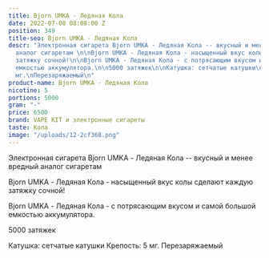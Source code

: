 ```yaml
---
title: Bjorn UMKA - Ледяная Кола
date: 2022-07-08 08:08:00 Z
position: 349
title-seo: Bjorn UMKA - Ледяная Кола
descr: "Электронная сигарета Bjorn UMKA - Ледяная Кола -- вкусный и менее вредный
  аналог сигаретам \n\nBjorn UMKA - Ледяная Кола - насыщенный вкус колы сделают каждую
  затяжку сочной!\n\nBjorn UMKA - Ледяная Кола - с потрясающим вкусом и самой большой
  емкостью аккумулятора.\n\n5000 затяжек\n\nКатушка: сетчатые катушки\nКрепость: 5
  мг.\nПерезаряжаемый\n"
product-name: Bjorn UMKA - Ледяная Кола
nicotine: 5
portions: 5000
gram: "-"
price: 6500
brand: VAPE KIT и электронные сигареты
taste: Кола
image: "/uploads/12-2cf368.png"
---
```


Электронная сигарета Bjorn UMKA - Ледяная Кола -- вкусный и менее вредный аналог сигаретам 

Bjorn UMKA - Ледяная Кола - насыщенный вкус колы сделают каждую затяжку сочной!

Bjorn UMKA - Ледяная Кола - с потрясающим вкусом и самой большой емкостью аккумулятора.

5000 затяжек

Катушка: сетчатые катушки
Крепость: 5 мг.
Перезаряжаемый

